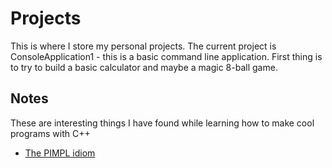 # Projects
 
This is where I store my personal projects. The current project is ConsoleApplication1 - this is a basic command line 
application. First thing is to try to build a basic calculator and maybe a magic 8-ball game.

## Notes

These are interesting things I have found while learning how to make cool programs with C++
* [The PIMPL idiom](http://aszt.inf.elte.hu/~gsd/halado_cpp/ch09s03.html)

